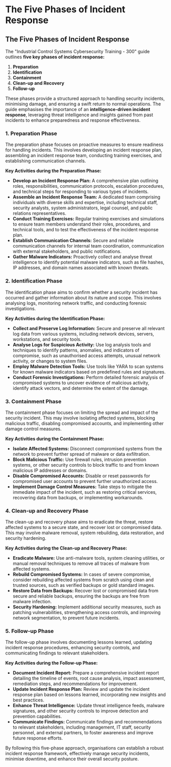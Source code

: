 # The Five Phases of Incident Response

## The Five Phases of Incident Response

The "Industrial Control Systems Cybersecurity Training - 300" guide outlines **five key phases of incident response:**

1. **Preparation**
2. **Identification**
3. **Containment**
4. **Clean-up and Recovery**
5. **Follow-up**

These phases provide a structured approach to handling security incidents, minimising damage, and ensuring a swift return to normal operations. The guide emphasises the importance of an **intelligence-driven incident response**, leveraging threat intelligence and insights gained from past incidents to enhance preparedness and response effectiveness.

### 1. Preparation Phase

The preparation phase focuses on proactive measures to ensure readiness for handling incidents. This involves developing an incident response plan, assembling an incident response team, conducting training exercises, and establishing communication channels.

**Key Activities during the Preparation Phase:**

- **Develop an Incident Response Plan:** A comprehensive plan outlining roles, responsibilities, communication protocols, escalation procedures, and technical steps for responding to various types of incidents.
- **Assemble an Incident Response Team:** A dedicated team comprising individuals with diverse skills and expertise, including technical staff, security analysts, system administrators, legal counsel, and public relations representatives.
- **Conduct Training Exercises:** Regular training exercises and simulations to ensure team members understand their roles, procedures, and technical tools, and to test the effectiveness of the incident response plan.
- **Establish Communication Channels:** Secure and reliable communication channels for internal team coordination, communication with external stakeholders, and public notifications.
- **Gather Malware Indicators:** Proactively collect and analyse threat intelligence to identify potential malware indicators, such as file hashes, IP addresses, and domain names associated with known threats.

### 2. Identification Phase

The identification phase aims to confirm whether a security incident has occurred and gather information about its nature and scope. This involves analysing logs, monitoring network traffic, and conducting forensic investigations.

**Key Activities during the Identification Phase:**

- **Collect and Preserve Log Information:** Secure and preserve all relevant log data from various systems, including network devices, servers, workstations, and security tools.
- **Analyse Logs for Suspicious Activity:** Use log analysis tools and techniques to identify patterns, anomalies, and indicators of compromise, such as unauthorised access attempts, unusual network activity, or changes to system files.
- **Employ Malware Detection Tools:** Use tools like YARA to scan systems for known malware indicators based on predefined rules and signatures.
- **Conduct Forensic Investigations:** Perform detailed forensic analysis of compromised systems to uncover evidence of malicious activity, identify attack vectors, and determine the extent of the damage.

### 3. Containment Phase

The containment phase focuses on limiting the spread and impact of the security incident. This may involve isolating affected systems, blocking malicious traffic, disabling compromised accounts, and implementing other damage control measures.

**Key Activities during the Containment Phase:**

- **Isolate Affected Systems:** Disconnect compromised systems from the network to prevent further spread of malware or data exfiltration.
- **Block Malicious Traffic:** Use firewall rules, intrusion prevention systems, or other security controls to block traffic to and from known malicious IP addresses or domains.
- **Disable Compromised Accounts:** Disable or reset passwords for compromised user accounts to prevent further unauthorized access.
- **Implement Damage Control Measures:** Take steps to mitigate the immediate impact of the incident, such as restoring critical services, recovering data from backups, or implementing workarounds.

### 4. Clean-up and Recovery Phase

The clean-up and recovery phase aims to eradicate the threat, restore affected systems to a secure state, and recover lost or compromised data. This may involve malware removal, system rebuilding, data restoration, and security hardening.

**Key Activities during the Clean-up and Recovery Phase:**

- **Eradicate Malware:** Use anti-malware tools, system cleaning utilities, or manual removal techniques to remove all traces of malware from affected systems.
- **Rebuild Compromised Systems:** In cases of severe compromise, consider rebuilding affected systems from scratch using clean and trusted sources, such as verified backups or gold standard images.
- **Restore Data from Backups:** Recover lost or compromised data from secure and reliable backups, ensuring the backups are free from malware infection.
- **Security Hardening:** Implement additional security measures, such as patching vulnerabilities, strengthening access controls, and improving network segmentation, to prevent future incidents.

### 5. Follow-up Phase

The follow-up phase involves documenting lessons learned, updating incident response procedures, enhancing security controls, and communicating findings to relevant stakeholders.

**Key Activities during the Follow-up Phase:**

- **Document Incident Report:** Prepare a comprehensive incident report detailing the timeline of events, root cause analysis, impact assessment, remediation steps, and recommendations for improvement.
- **Update Incident Response Plan:** Review and update the incident response plan based on lessons learned, incorporating new insights and best practices.
- **Enhance Threat Intelligence:** Update threat intelligence feeds, malware signatures, and other security controls to improve detection and prevention capabilities.
- **Communicate Findings:** Communicate findings and recommendations to relevant stakeholders, including management, IT staff, security personnel, and external partners, to foster awareness and improve future response efforts.

By following this five-phase approach, organisations can establish a robust incident response framework, effectively manage security incidents, minimise downtime, and enhance their overall security posture.
